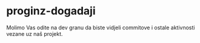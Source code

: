 # proginz-dogadaji

Molimo Vas odite na dev granu da biste vidjeli commitove i ostale aktivnosti vezane uz naš projekt.
